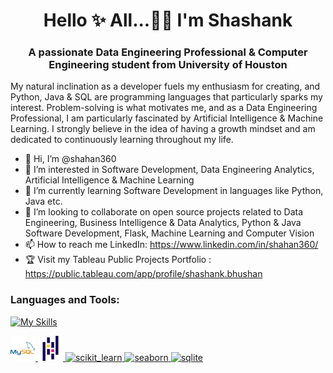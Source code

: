 <h1 align="center">Hello ✨ All...🤖😀 I'm Shashank </h1>
<h3 align="center">A passionate Data Engineering Professional & Computer Engineering student from University of Houston</h3>
My natural inclination as a developer fuels my enthusiasm for creating, and Python, Java & SQL are programming languages that particularly sparks my interest. Problem-solving is what motivates me, and as a Data Engineering Professional, I am particularly fascinated by Artificial Intelligence & Machine Learning. I strongly believe in the idea of having a growth mindset and am dedicated to continuously learning throughout my life.

- 👋 Hi, I’m @shahan360
- 👀 I’m interested in Software Development, Data Engineering Analytics, Artificial Intelligence & Machine Learning
- 🌱 I’m currently learning Software Development in languages like Python, Java etc. 
- 💞️ I’m looking to collaborate on open source projects related to Data Engineering, Business Intelligence & Data Analytics, Python & Java Software Development, Flask, Machine Learning and Computer Vision
- 📫 How to reach me LinkedIn: https://www.linkedin.com/in/shahan360/
- 🏆 Visit my Tableau Public Projects Portfolio : https://public.tableau.com/app/profile/shashank.bhushan
<h3 align="left">Languages and Tools:</h3>

[![My Skills](https://skillicons.dev/icons?i=java,py,r,c,discord,raspberrypi,flask,gcp,aws,azure,github,linux,matlab,postgres,pytorch,vscode,replit,mysql,mongodb&theme=light)](https://skillicons.dev)

<a href="https://www.mysql.com/" target="_blank" rel="noreferrer"> <img src="https://raw.githubusercontent.com/devicons/devicon/master/icons/mysql/mysql-original-wordmark.svg" alt="mysql" width="40" height="40"/> </a> <a href="https://pandas.pydata.org/" target="_blank" rel="noreferrer"> <img src="https://raw.githubusercontent.com/devicons/devicon/2ae2a900d2f041da66e950e4d48052658d850630/icons/pandas/pandas-original.svg" alt="pandas" width="40" height="40"/> </a> <a href="https://www.postgresql.org" target="_blank" rel="noreferrer"><img src="https://upload.wikimedia.org/wikipedia/commons/0/05/Scikit_learn_logo_small.svg" alt="scikit_learn" width="40" height="40"/> </a> <a href="https://seaborn.pydata.org/" target="_blank" rel="noreferrer"> <img src="https://seaborn.pydata.org/_images/logo-mark-lightbg.svg" alt="seaborn" width="40" height="40"/> </a> <a href="https://www.sqlite.org/" target="_blank" rel="noreferrer"> <img src="https://www.vectorlogo.zone/logos/sqlite/sqlite-icon.svg" alt="sqlite" width="40" height="40"/> </a> </p>



<!---
shahan360/shahan360 is a ✨ special ✨ repository because its `README.md` (this file) appears on your GitHub profile.
You can click the Preview link to take a look at your changes.
--->

